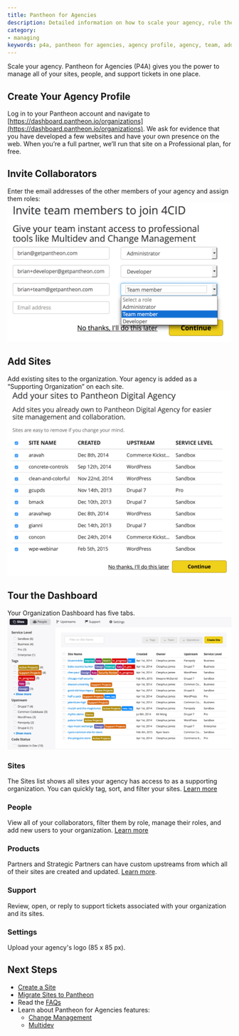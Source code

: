 ```yaml
---
title: Pantheon for Agencies
description: Detailed information on how to scale your agency, rule the world. Sign up for Pantheon for Agencies and get started with Pantheon.
category:
- managing
keywords: p4a, pantheon for agencies, agency profile, agency, team, add member, add members, add site, add sites, organization site, organization sites, p4a dashboard, agency dashboard, pantheon for agencies dashboard, products, custom upstream, custom upstreams, add product, add custom upstream
---
```

Scale your agency. Pantheon for Agencies (P4A) gives you the power to manage all of your sites, people, and support tickets in one place.

## Create Your Agency Profile
Log in to your Pantheon account and navigate to [https://dashboard.pantheon.io/organizations](https://dashboard.pantheon.io/organizations). We ask for evidence that you have developed a few websites and have your own presence on the web. When you’re a full partner, we’ll run that site on a Professional plan, for free.

## Invite Collaborators

Enter the email addresses of the other members of your agency and assign them roles:
 ![Invite team members to your agency during registration](/source/docs/assets/images/create-org-invite-team-members.png)

## Add Sites
Add existing sites to the organization. Your agency is added as a “Supporting Organization” on each site.
 ![Add existing sites to your agency during registration](/source/docs/assets/images/new-org-add-sites.png)

## Tour the Dashboard

Your Organization Dashboard has five tabs.
 ![The Organization dashboard, site tab](/source/docs/assets/images/organization-dashboard-tour.png)

### Sites

The Sites list shows all sites your agency has access to as a supporting organization. You can quickly tag, sort, and filter your sites.
[Learn more](/docs/articles/organizations/managing-sites-and-teams-with-the-organization-dashboard/#add-sites-to-your-organization)

### People

View all of your collaborators, filter them by role, manage their roles, and add new users to your organization.
[Learn more](/docs/articles/organizations/managing-sites-and-teams-with-the-organization-dashboard/#add-users-to-your-organization)

### Products

Partners and Strategic Partners can have custom upstreams from which all of their sites are created and updated.
[Learn more](/docs/articles/organizations/running-a-custom-upstream/).

### Support
Review, open, or reply to support tickets associated with your organization and its sites.

### Settings

Upload your agency's logo (85 x 85 px).

## Next Steps

- [Create a Site](/docs/articles/sites/create)
- [Migrate Sites to Pantheon](/docs/articles/sites/migrate)
- Read the [FAQs](/docs/articles/organizations/pantheon-for-agencies-faq)
- Learn about Pantheon for Agencies features:
  - [Change Management](/docs/articles/organizations/change-management)
  - [Multidev](/docs/articles/sites/multidev)
